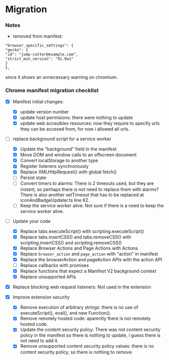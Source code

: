 # Migration

### Notes
- removed from manifest:
```
"browser_specific_settings": {
"gecko": {
"id": "jump-cutter@example.com",
"strict_min_version": "91.0a1"
}
},
```
since it shows an unnecessary warning on chromium.

### Chrome manifest migration checklist

- [x] Manifest initial changes:
   - [x] update version number
   - [x] update host permisions: there were nothing to update
   - [x] update web accesibles resources: now they require to specify urls they can be accesed from, for now i allowed all urls.

- [ ] replace background script for a service worker
   - [x] Update the "background" field in the manifest
   - [x] Move DOM and window calls to an offscreen document
   - [x] Convert localStorage to another type
   - [x] Register listeners synchronously
   - [x] Replace XMLHttpRequest() with global fetch()
   - [ ] Persist state
   - [ ] Convert timers to alarms: There is 2 timeouts used, but they are instant, so perhaps there is not need to replace them with alarms?
   There is also another setTimeout that has to be replaced at iconAndBadgeUpdater.ts line 62.  
   - [ ] Keep the service worker alive: Not sure if there is a need to keep the service worker alive.

- [ ] Update your code
   - [x] Replace tabs.executeScript() with scripting.executeScript()
   - [x] Replace tabs.insertCSS() and tabs.removeCSS() with scripting.insertCSS() and scripting.removeCSS()
   - [x] Replace Browser Actions and Page Actions with Actions
   - [x] Replace `browser_action` and `page_action` with "action" in manifest
   - [x] Replace the browserAction and pageAction APIs with the action API
   - [ ] Replace callbacks with promises
   - [x] Replace functions that expect a Manifest V2 background context
   - [x] Replace unsupported APIs

- [x] Replace blocking web request listeners: Not used in the extension

- [x] Improve extension security
   - [x] Remove execution of arbitrary strings: there is no use of executeScript(), eval(), and new Function().
   - [x] Remove remotely hosted code: aparently there is not remotely hosted code.
   - [x] Update the content security policy: There was not content security policy in the manifest so there is nothing to update, i guess there is not need to add it.
   - [x] Remove unsupported content security policy values: there is no content security policy, so there is nothing to remove.
